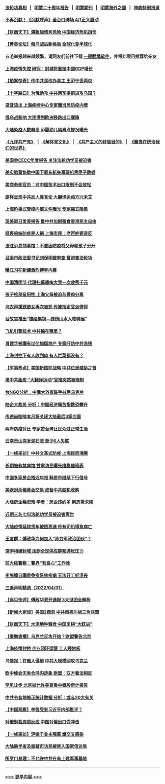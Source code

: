#### [法轮功真相](https://github.com/gfw-breaker/truth/blob/master/README.md?t=0) &nbsp;&nbsp;|&nbsp;&nbsp; [明慧二十周年报告](https://github.com/gfw-breaker/mh-reports/blob/master/README.md?t=0) &nbsp;&nbsp;|&nbsp;&nbsp;[明慧期刊](https://github.com/gfw-breaker/mh-qikan) &nbsp;&nbsp;|&nbsp;&nbsp; [明慧海外之窗](https://github.com/gfw-breaker/mh-news/blob/master/README.md?t=0) &nbsp;&nbsp;|&nbsp;&nbsp; [神韵特别报道](https://github.com/gfw-breaker/mh-news/blob/master/shenyun.md?t=0)
#### [不再沉默！《沉默呼声》全台口碑场 4/1正义启动](../pages/nsc413/n13691220.md?t=04031052) 
#### [【财商天下】滞胀加债务风险 中国经济危机四伏](../pages/nsc413/n13691270.md?t=04031052) 
#### [【菁英论坛】俄乌战后新格局 全球化变半球化](../pages/nsc413/n13691014.md?t=04031052) 
#### 五毛举报越来越频繁，请网友们前往下载 [一键翻墙软件](https://github.com/gfw-breaker/ssr-accounts)，并将此项目推荐给亲友
#### [上海疫情失控 研究：封城将重挫中国GDP增长](../pages/nsc413/n13691515.md?t=04031052) 
#### [【拍案惊奇】传中共深改办易主 王沪宁丢两权](../pages/nsc413/n13691255.md?t=04031052) 
#### [【十字路口】为俄助攻 中共网军提前进攻乌国？](../pages/nsc413/n13690617.md?t=04031052) 
#### [录音流出 上海疾控中心专家曝当局防疫内情](../pages/nsc413/n13691390.md?t=04031052) 
#### [俄乌战影响 大连港到欧洲铁路出口骤降](../pages/nsc413/n13691366.md?t=04031052) 
#### [大陆染疫人数飙高 沪婴幼儿隔离点惨况曝光](../pages/nsc413/n13690387.md?t=04031052) 
#### [《九评共产党》](https://github.com/begood0513/9ping.md/blob/master/README.md) &nbsp;|&nbsp; [《解体党文化》](../../../../jtdwh.md/blob/master/README.md)  &nbsp;|&nbsp; [《共产主义的终极目的》](../../../../gczydzjmd.md/blob/master/README.md) &nbsp;|&nbsp; [《魔鬼在统治我们的世界》](../../../../mgztzwmdsj.md/blob/master/README.md) 
#### [美国会CECC年度报告 关注法轮功学员被迫害](../pages/nsc413/n13691316.md?t=04031052) 
#### [美实验室协助中国下载东航失事班机黑匣子数据](../pages/nsc413/n13691112.md?t=04031052) 
#### [美商务部官员：对中国技术出口限制不会放松](../pages/nsc413/n13691236.md?t=04031052) 
#### [原样呈现中共反人类言论 大翻译运动方兴未艾](../pages/nsc413/n13691246.md?t=04031052) 
#### [上海阶梯式管控内部文件曝光 专家揭五隐患](../pages/nsc413/n13691030.md?t=04031052) 
#### [英美同日发表报告 批中共加剧蚕食香港民主自由](../pages/nsc413/n13691287.md?t=04031052) 
#### [怒轰极端防疫是人祸 上海市民：老百姓要造反](../pages/nsc413/n13691111.md?t=04031052) 
#### [法驻沪总领事馆：不要因防疫将父母和孩子分开](../pages/nsc413/n13691176.md?t=04031052) 
#### [吕梁市政法委书记刘保明被审查 曾迫害法轮功](../pages/nsc413/n13690805.md?t=04031052) 
#### [曝江习在新疆激烈博弈内幕](../pages/nsc413/n13691201.md?t=04031052) 
#### [中国清明节 代理扫墓嚎啕大哭一次收费千元](../pages/nsc413/n13691151.md?t=04031052) 
#### [孩子检测呈阳性 上海父母被迫与骨肉分离](../pages/nsc413/n13690917.md?t=04031052) 
#### [乌衣声援铁链女再次被抓 传被指定官派律师](../pages/nsc413/n13691069.md?t=04031052) 
#### [台故宫推出“镂绘集锦—缂绣山水人物特展”](../pages/nsc413/n13690998.md?t=04031052) 
#### [飞机引擎技术 中共输在哪里？](../pages/nsc413/n13690281.md?t=04031052) 
#### [肖建华被曝有过亿加国地产 专家吁防中共洗钱](../pages/nsc413/n13689005.md?t=04031052) 
#### [上海封控下有人收到肉 有人烂菜都没有？](../pages/nsc413/n13690892.md?t=04031052) 
#### [【军事热点】美国新国防战略 中共位居威胁之首](../pages/nsc413/n13689428.md?t=04031052) 
#### [揭中共画皮 “大翻译运动”官推突然被限制](../pages/nsc413/n13690811.md?t=04031052) 
#### [台NGO分析：中俄大外宣联手抹黑乌克兰](../pages/nsc413/n13690514.md?t=04031052) 
#### [陆企大裁员 分析：中国经济痛苦指数恐攀升](../pages/nsc413/n13690796.md?t=04031052) 
#### [传途尚咖啡本月将关闭大陆最后3家店面](../pages/nsc413/n13690251.md?t=04031052) 
#### [两岸防疫对比 专家赞台湾让民众过正常生活](../pages/nsc413/n13690140.md?t=04031052) 
#### [云南贡山突发泥石流 至少6人失联](../pages/nsc413/n13690518.md?t=04031052) 
#### [【一线采访】中共文革式防疫 上海民怨沸腾](../pages/nsc413/n13690233.md?t=04031052) 
#### [长期被软禁宾馆 甘肃访民曝光维稳值班表](../pages/nsc413/n13690402.md?t=04031052) 
#### [中国多家房企推迟年报 释房市继续下行信号](../pages/nsc413/n13690403.md?t=04031052) 
#### [美欧封杀俄黄金交易 戒备中共趁机收购](../pages/nsc413/n13690297.md?t=04031052) 
#### [大陆房企融资难 学者：房企违约多 购房需求降](../pages/nsc413/n13690025.md?t=04031052) 
#### [近期三名七旬法轮功学员被迫害离世](../pages/nsc413/n13688715.md?t=04031052) 
#### [大陆疫情延烧货车被困高速 传有司机得急病亡](../pages/nsc413/n13690136.md?t=04031052) 
#### [王友群：傅政华为何加入“孙力军政治团伙”？](../pages/nsc413/n13690041.md?t=04031052) 
#### [深沪相继封城 加剧全球供应链和通胀压力](../pages/nsc413/n13690199.md?t=04031052) 
#### [前大陆警察：警界“有良心”工作难](../pages/nsc413/n13690040.md?t=04031052) 
#### [李施嬅自曝患免疫系统疾病 无法开工好沮丧](../pages/nsc413/n13689628.md?t=04031052) 
#### [三退声明精选（2022/04/01）](../pages/nsc413/n13689981.md?t=04031052) 
#### [【远见快评】傅政华双开通报 3大谜团全解析](../pages/nsc413/n13689765.md?t=04031052) 
#### [【新闻大家谈】美国2疏忽 中共借机叫板三角联盟](../pages/nsc413/n13688852.md?t=04031052) 
#### [【财商天下】水泥地种粮食 中国复耕“大跃进”](../pages/nsc413/n13689405.md?t=04031052) 
#### [【秦鹏直播】乌克兰反攻开始？欧盟警告北京](../pages/nsc413/n13688941.md?t=04031052) 
#### [上海疫情封控 企业闭环运营 工人睡地板](../pages/nsc413/n13689705.md?t=04031052) 
#### [乌情报：在俄入侵前 中共大规模网攻乌克兰](../pages/nsc413/n13689683.md?t=04031052) 
#### [欧中峰会无弥合鸿沟迹象 欧盟：双方看法相反](../pages/nsc413/n13689655.md?t=04031052) 
#### [罕见让步 北京拟允许美查看中概股审计报告](../pages/nsc413/n13689617.md?t=04031052) 
#### [中共令各地修正统计数据 分析：或与20大有关](../pages/nsc413/n13689540.md?t=04031052) 
#### [【中国观察】李强受到习近平内部批评？](../pages/nsc413/n13689325.md?t=04031052) 
#### [对俄制裁连锁反应 中国对俄出口受冲击](../pages/nsc413/n13689255.md?t=04031052) 
#### [【一线采访】沪逾千业主隔离 爆交叉感染](../pages/nsc413/n13688846.md?t=04031052) 
#### [大陆逾半省及直辖市访民被禁入国家信访局](../pages/nsc413/n13689201.md?t=04031052) 
#### [所罗门总理：不允许中共在岛上建军事基地](../pages/nsc413/n13688872.md?t=04031052) 

----
#### [ >>> 更早内容 <<< ](../indexes/nsc413-earlier.md)
